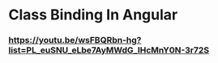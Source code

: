 # Class Binding In Angular
### https://youtu.be/wsFBQRbn-hg?list=PL_euSNU_eLbe7AyMWdG_IHcMnY0N-3r72S